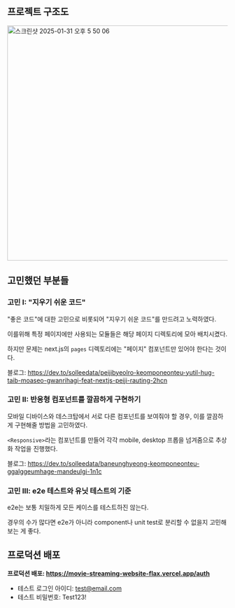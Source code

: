 ## 프로젝트 구조도
<img width="537" alt="스크린샷 2025-01-31 오후 5 50 06" src="https://github.com/user-attachments/assets/fc8395e1-b873-4ccc-80f2-5d383a29c10b" />


## 고민했던 부분들

### 고민 I: "지우기 쉬운 코드"

"좋은 코드"에 대한 고민으로 비롯되어 "지우기 쉬운 코드"를 만드려고 노력하였다.

이를위해 특정 페이지에만 사용되는 모듈들은 해당 페이지 디렉토리에 모아 배치시켰다.

하지만 문제는 next.js의 `pages` 디렉토리에는 "페이지" 컴포넌트만 있어야 한다는 것이다.

블로그: https://dev.to/solleedata/peijibyeolro-keomponeonteu-yutil-hug-taib-moaseo-gwanrihagi-feat-nextjs-peiji-rauting-2hcn

### 고민 II: 반응형 컴포넌트를 깔끔하게 구현하기

모바일 디바이스와 데스크탑에서 서로 다른 컴포넌트를 보여줘야 할 경우, 이를 깔끔하게 구현해줄 방법을 고민하였다.

`<Responsive>`라는 컴포넌트를 만들어 각각 mobile, desktop 프롭을 넘겨줌으로 추상화 작업을 진행했다.

블로그: https://dev.to/solleedata/baneunghyeong-keomponeonteu-ggalggeumhage-mandeulgi-1n1c

### 고민 III: e2e 테스트와 유닛 테스트의 기준

e2e는 보통 치밀하게 모든 케이스를 테스트하진 않는다. 

경우의 수가 많다면 e2e가 아니라 component나 unit test로 분리할 수 없을지 고민해보는 게 좋다.

## 프로덕션 배포

**프로덕션 배포: https://movie-streaming-website-flax.vercel.app/auth**
- 테스트 로그인 아이디: test@email.com
- 테스트 비밀번호: Test123!
